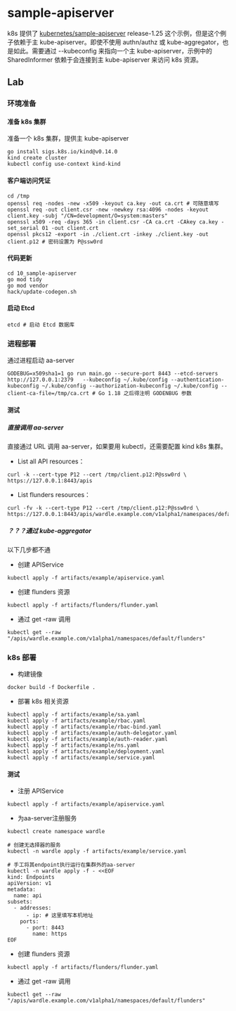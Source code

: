 # sample-apiserver

k8s 提供了 [kubernetes/sample-apiserver](https://github.com/kubernetes/sample-apiserver) release-1.25 这个示例，但是这个例子依赖于主 kube-apiserver。即使不使用 authn/authz 或 kube-aggregator，也是如此。需要通过 --kubeconfig 来指向一个主 kube-apiserver，示例中的 SharedInformer 依赖于会连接到主 kube-apiserver 来访问 k8s 资源。

## Lab

### 环境准备

#### 准备 k8s 集群

准备一个 k8s 集群，提供主 kube-apiserver

```shell
go install sigs.k8s.io/kind@v0.14.0
kind create cluster
kubectl config use-context kind-kind
```

#### 客户端访问凭证

```shell
cd /tmp
openssl req -nodes -new -x509 -keyout ca.key -out ca.crt # 可随意填写
openssl req -out client.csr -new -newkey rsa:4096 -nodes -keyout client.key -subj "/CN=development/O=system:masters"
openssl x509 -req -days 365 -in client.csr -CA ca.crt -CAkey ca.key -set_serial 01 -out client.crt
openssl pkcs12 -export -in ./client.crt -inkey ./client.key -out client.p12 # 密码设置为 P@ssw0rd
```

#### 代码更新

```shell
cd 10_sample-apiserver
go mod tidy
go mod vendor
hack/update-codegen.sh
```

#### 启动 Etcd

```shell
etcd # 启动 Etcd 数据库
```

### 进程部署

通过进程启动 aa-server

```shell
GODEBUG=x509sha1=1 go run main.go --secure-port 8443 --etcd-servers http://127.0.0.1:2379   --kubeconfig ~/.kube/config --authentication-kubeconfig ~/.kube/config --authorization-kubeconfig ~/.kube/config --client-ca-file=/tmp/ca.crt # Go 1.18 之后得注明 GODENBUG 参数
```

#### 测试

##### 直接调用 aa-server

直接通过 URL 调用 aa-server，如果要用 kubectl，还需要配置 kind k8s 集群。

- List all API resources：

```shell
curl -k --cert-type P12 --cert /tmp/client.p12:P@ssw0rd \
https://127.0.0.1:8443/apis
```

- List flunders resources：

```shell
curl -fv -k --cert-type P12 --cert /tmp/client.p12:P@ssw0rd \
https://127.0.0.1:8443/apis/wardle.example.com/v1alpha1/namespaces/default/flunders
```

##### ？？？通过 kube-aggregator

以下几步都不通

- 创建 APIService

```shell
kubectl apply -f artifacts/example/apiservice.yaml
```

- 创建 flunders 资源

```shell
kubectl apply -f artifacts/flunders/flunder.yaml
```

- 通过 get -raw 调用

```shell
kubectl get --raw "/apis/wardle.example.com/v1alpha1/namespaces/default/flunders"
```

### k8s 部署

- 构建镜像

```shell
docker build -f Dockerfile .
```

- 部署 k8s 相关资源

```shell
kubectl apply -f artifacts/example/sa.yaml
kubectl apply -f artifacts/example/rbac.yaml
kubectl apply -f artifacts/example/rbac-bind.yaml
kubectl apply -f artifacts/example/auth-delegator.yaml
kubectl apply -f artifacts/example/auth-reader.yaml
kubectl apply -f artifacts/example/ns.yaml
kubectl apply -f artifacts/example/deployment.yaml
kubectl apply -f artifacts/example/service.yaml
```

#### 测试

- 注册 APIService

```shell
kubectl apply -f artifacts/example/apiservice.yaml
```

- 为aa-server注册服务
```shell
kubectl create namespace wardle

# 创建无选择器的服务
kubectl -n wardle apply -f artifacts/example/service.yaml

# 手工将其endpoint执行运行在集群外的aa-server
kubectl -n wardle apply -f - <<EOF
kind: Endpoints
apiVersion: v1
metadata:
  name: api
subsets:
  - addresses:
      - ip: # 这里填写本机地址
    ports:
      - port: 8443
        name: https
EOF

```

- 创建 flunders 资源

```shell
kubectl apply -f artifacts/flunders/flunder.yaml
```

- 通过 get -raw 调用

```shell
kubectl get --raw "/apis/wardle.example.com/v1alpha1/namespaces/default/flunders"
```
